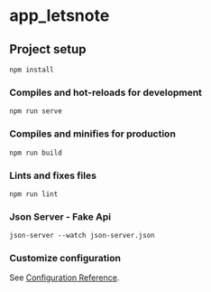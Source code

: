 # app_letsnote

## Project setup
```
npm install
```

### Compiles and hot-reloads for development
```
npm run serve
```

### Compiles and minifies for production
```
npm run build
```

### Lints and fixes files
```
npm run lint
```

### Json Server - Fake Api
```
json-server --watch json-server.json
```

### Customize configuration
See [Configuration Reference](https://cli.vuejs.org/config/).
